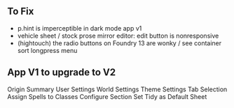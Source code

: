 ## To Fix

- p.hint is imperceptible in dark mode app v1
- vehicle sheet / stock prose mirror editor: edit button is nonresponsive
- (hightouch) the radio buttons on Foundry 13 are wonky / see container sort longpress menu

## App V1 to upgrade to V2

Origin Summary
User Settings
World Settings
Theme Settings
Tab Selection
Assign Spells to Classes
Configure Section
Set Tidy as Default Sheet
